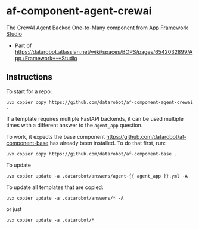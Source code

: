 # af-component-agent-crewai

The CrewAI Agent Backed One-to-Many component from [App Framework Studio](https://github.com/datarobot/app-framework-studio)


* Part of https://datarobot.atlassian.net/wiki/spaces/BOPS/pages/6542032899/App+Framework+-+Studio


## Instructions

To start for a repo:

`uvx copier copy https://github.com/datarobot/af-component-agent-crewai .`

If a template requires multiple FastAPI backends, it can be used multiple times with a different answer to the `agent_app` question.

To work, it expects the base component https://github.com/datarobot/af-component-base has already been installed. To do that first, run:

`uvx copier copy https://github.com/datarobot/af-component-base .`


To update

`uvx copier update -a .datarobot/answers/agent-{{ agent_app }}.yml -A`

To update all templates that are copied:

`uvx copier update -a .datarobot/answers/* -A`

or just

`uvx copier update -a .datarobot/*`
